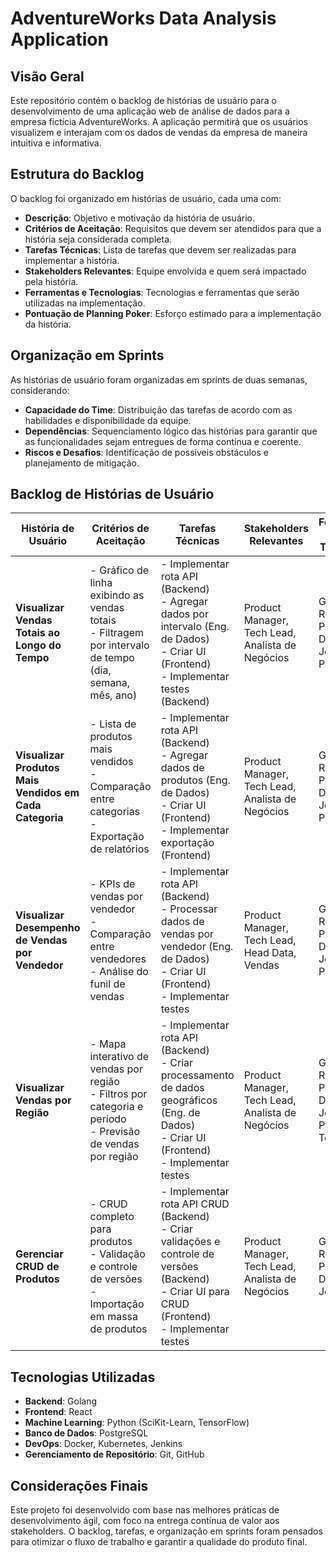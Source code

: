 # AdventureWorks Data Analysis Application

## Visão Geral

Este repositório contém o backlog de histórias de usuário para o desenvolvimento de uma aplicação web de análise de dados para a empresa fictícia AdventureWorks. A aplicação permitirá que os usuários visualizem e interajam com os dados de vendas da empresa de maneira intuitiva e informativa.

## Estrutura do Backlog

O backlog foi organizado em histórias de usuário, cada uma com:

- **Descrição**: Objetivo e motivação da história de usuário.
- **Critérios de Aceitação**: Requisitos que devem ser atendidos para que a história seja considerada completa.
- **Tarefas Técnicas**: Lista de tarefas que devem ser realizadas para implementar a história.
- **Stakeholders Relevantes**: Equipe envolvida e quem será impactado pela história.
- **Ferramentas e Tecnologias**: Tecnologias e ferramentas que serão utilizadas na implementação.
- **Pontuação de Planning Poker**: Esforço estimado para a implementação da história.

## Organização em Sprints

As histórias de usuário foram organizadas em sprints de duas semanas, considerando:

- **Capacidade do Time**: Distribuição das tarefas de acordo com as habilidades e disponibilidade da equipe.
- **Dependências**: Sequenciamento lógico das histórias para garantir que as funcionalidades sejam entregues de forma contínua e coerente.
- **Riscos e Desafios**: Identificação de possíveis obstáculos e planejamento de mitigação.

## Backlog de Histórias de Usuário

| História de Usuário                                                                 | Critérios de Aceitação                                                                                                 | Tarefas Técnicas                                                                                                                                   | Stakeholders Relevantes                             | Ferramentas e Tecnologias                                                         | Pontuação |
|-------------------------------------------------------------------------------------|------------------------------------------------------------------------------------------------------------------------|---------------------------------------------------------------------------------------------------------------------------------------------------|----------------------------------------------------|----------------------------------------------------------------------------------|------------|
| **Visualizar Vendas Totais ao Longo do Tempo**                                      | - Gráfico de linha exibindo as vendas totais<br>- Filtragem por intervalo de tempo (dia, semana, mês, ano)             | - Implementar rota API (Backend)<br>- Agregar dados por intervalo (Eng. de Dados)<br>- Criar UI (Frontend)<br>- Implementar testes (Backend)        | Product Manager, Tech Lead, Analista de Negócios    | Golang, React, PostgreSQL, Docker, Jenkins, Python                                | 8          |
| **Visualizar Produtos Mais Vendidos em Cada Categoria**                             | - Lista de produtos mais vendidos<br>- Comparação entre categorias<br>- Exportação de relatórios                       | - Implementar rota API (Backend)<br>- Agregar dados de produtos (Eng. de Dados)<br>- Criar UI (Frontend)<br>- Implementar exportação (Frontend)     | Product Manager, Tech Lead, Analista de Negócios    | Golang, React, PostgreSQL, Docker, Jenkins, Python                                | 13         |
| **Visualizar Desempenho de Vendas por Vendedor**                                    | - KPIs de vendas por vendedor<br>- Comparação entre vendedores<br>- Análise do funil de vendas                        | - Implementar rota API (Backend)<br>- Processar dados de vendas por vendedor (Eng. de Dados)<br>- Criar UI (Frontend)<br>- Implementar testes       | Product Manager, Tech Lead, Head Data, Vendas       | Golang, React, PostgreSQL, Docker, Jenkins, Python                                | 8          |
| **Visualizar Vendas por Região**                                                    | - Mapa interativo de vendas por região<br>- Filtros por categoria e período<br>- Previsão de vendas por região         | - Implementar rota API (Backend)<br>- Criar processamento de dados geográficos (Eng. de Dados)<br>- Criar UI (Frontend)<br>- Implementar testes     | Product Manager, Tech Lead, Analista de Negócios    | Golang, React, PostgreSQL, Docker, Jenkins, Python, TensorFlow                    | 13         |
| **Gerenciar CRUD de Produtos**                                                      | - CRUD completo para produtos<br>- Validação e controle de versões<br>- Importação em massa de produtos                | - Implementar rota API CRUD (Backend)<br>- Criar validações e controle de versões (Backend)<br>- Criar UI para CRUD (Frontend)<br>- Implementar testes | Product Manager, Tech Lead, Analista de Negócios    | Golang, React, PostgreSQL, Docker, Jenkins                                         | 13         |

## Tecnologias Utilizadas

- **Backend**: Golang
- **Frontend**: React
- **Machine Learning**: Python (SciKit-Learn, TensorFlow)
- **Banco de Dados**: PostgreSQL
- **DevOps**: Docker, Kubernetes, Jenkins
- **Gerenciamento de Repositório**: Git, GitHub

## Considerações Finais

Este projeto foi desenvolvido com base nas melhores práticas de desenvolvimento ágil, com foco na entrega contínua de valor aos stakeholders. O backlog, tarefas, e organização em sprints foram pensados para otimizar o fluxo de trabalho e garantir a qualidade do produto final.
